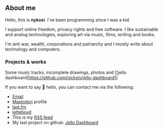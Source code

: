 
## About me

Hello, this is **nykosi**. I've been programming since I was a kid. 

I support online freedom, privacy rights and free software. I like sustainable and analog technologies, exploring art via music, films, writing and books.

I'm anti war, wealth, corporations and patriarchy and I mostly write about technology and computers.


### Projects & works
Some music tracks, incomplete drawings, photos and [[jello dashboard|https://github.com/nicksiv/jello-dashboard]]

If you want to say 👋 hello, you can contact me via the following:

- [Email](mailto:nicksiv@disroot.org)
- [Mastodon](https://octodon.social/@nicksiv) profile
- [last.fm](https://www.last.fm/user/nicksiv)
- [letteboxd](https://letterboxd.com/nykosi/)
- This is my [RSS feed](https://jitterbug.cc/index.xml)
- My last project on github: [Jello Dashboard](https://github.com/nicksiv/jello-dashboard)
